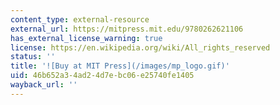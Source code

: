 ```yaml
---
content_type: external-resource
external_url: https://mitpress.mit.edu/9780262621106
has_external_license_warning: true
license: https://en.wikipedia.org/wiki/All_rights_reserved
status: ''
title: '![Buy at MIT Press](/images/mp_logo.gif)'
uid: 46b652a3-4ad2-4d7e-bc06-e25740fe1405
wayback_url: ''
---
```


